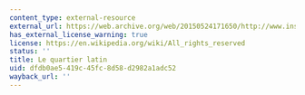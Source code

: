 ```yaml
---
content_type: external-resource
external_url: https://web.archive.org/web/20150524171650/http://www.insecula.com/musee/M0112.html
has_external_license_warning: true
license: https://en.wikipedia.org/wiki/All_rights_reserved
status: ''
title: Le quartier latin
uid: dfdb0ae5-419c-45fc-8d58-d2982a1adc52
wayback_url: ''
---
```

